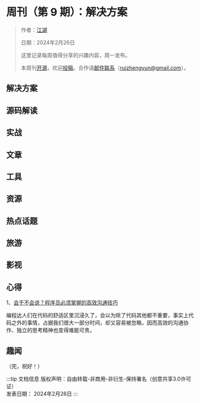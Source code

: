 # 周刊（第 9 期）：解决方案

> 作者：[江湖](../about.md)
> 
> 日期：2024年2月26日
>
> 这里记录每周值得分享的兴趣内容，周一发布。
>
> 本周刊[开源](https://github.com/fullstackren/fullstackren.github.io/tree/main/weekly)，欢迎[投稿](https://github.com/fullstackren/fullstackren.github.io/issues)。合作请<a href="mailto:ruizhengyun@gmail.com" target="_blank">邮件联系</a>（ruizhengyun@gmail.com）。

## 解决方案

## 源码解读

## 实战

## 文章

## 工具

## 资源

## 热点话题

## 旅游

## 影视

## 心得

1、[会干不会说？程序员必须掌握的高效沟通技巧](https://mp.weixin.qq.com/s/gWr5MYr-NeZ5Llvr62IgQg)

编程达人们在代码的舒适区里沉浸久了，会以为除了代码其他都不重要，事实上代码之外的事情，占据我们很大一部分时间，却又容易被忽略，因而高效的沟通协作、独立的思考精神也变得难能可贵。

## 趣闻

（完，祝好！）

:::tip 文档信息
版权声明：自由转载-非商用-非衍生-保持署名（创意共享3.0许可证）</br>
发表日期： 2024年2月26日
:::
